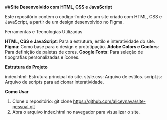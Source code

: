 ##**Site Desenvolvido com HTML, CSS e JavaScript**

Este repositório contém o código-fonte de um site criado com HTML, CSS e JavaScript, a partir de um design desenvolvido no Figma.

Ferramentas e Tecnologias Utilizadas

**HTML, CSS e JavaScript**: Para a estrutura, estilo e interatividade do site.
**Figma**: Como base para o design e prototipação.
**Adobe Colors e Coolors**: Para definição de paletas de cores.
**Google Fonts**: Para seleção de tipografias personalizadas e ícones.

**Estrutura do Projeto**

index.html: Estrutura principal do site.
style.css: Arquivo de estilos.
script.js: Arquivo de scripts para adicionar interatividade.

**Como Usar**

1) Clone o repositório: git clone https://github.com/alicevnava/site-pessoal.git
2) Abra o arquivo index.html no navegador para visualizar o site.
